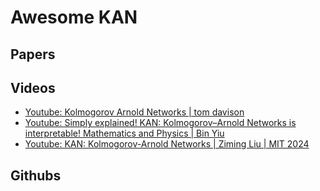 # Awesome KAN

## Papers

## Videos
* [Youtube: Kolmogorov Arnold Networks | tom davison](https://www.youtube.com/watch?v=P8uJL60JNpc)
* [Youtube: Simply explained! KAN: Kolmogorov–Arnold Networks is interpretable! Mathematics and Physics | Bin Yiu](https://www.youtube.com/watch?v=q8qFYMycNKE)
* [Youtube: KAN: Kolmogorov-Arnold Networks | Ziming Liu | MIT 2024](https://www.youtube.com/watch?v=ljgaYuYAQyY)
## Githubs
